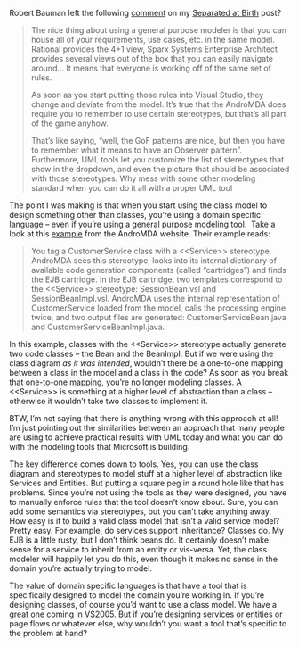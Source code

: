 Robert Bauman left the following
[comment](http://blogs.msdn.com/devhawk/archive/2005/02/24/379473.aspx#379697)
on my [Separated at
Birth](http://devhawk.net/2005/02/24/mda-and-software-factories-separated-at-birth/)
post?

> The nice thing about using a general purpose modeler is that you can
> house all of your requirements, use cases, etc. in the same model.
> Rational provides the 4+1 view, Sparx Systems Enterprise Architect
> provides several views out of the box that you can easily navigate
> around… It means that everyone is working off of the same set of
> rules.
>
> As soon as you start putting those rules into Visual Studio, they
> change and deviate from the model. It’s true that the AndroMDA does
> require you to remember to use certain stereotypes, but that’s all
> part of the game anyhow.
>
> That’s like saying, “well, the GoF patterns are nice, but then you
> have to remember what it means to have an Observer pattern”.
> Furthermore, UML tools let you customize the list of stereotypes that
> show in the dropdown, and even the picture that should be associated
> with those stereotypes. Why mess with some other modeling standard
> when you can do it all with a proper UML tool

The point I was making is that when you start using the class model to
design something other than classes, you’re using a domain specific
language – even if you’re using a general purpose modeling tool.  Take a
look at this [example](http://www.andromda.org/modeling.html) from the
AndroMDA website. Their example reads:

> You tag a CustomerService class with a \<\<Service\>\> stereotype.
> AndroMDA sees this stereotype, looks into its internal dictionary of
> available code generation components (called “cartridges”) and finds
> the EJB cartridge. In the EJB cartridge, two templates correspond to
> the \<\<Service\>\> stereotype: SessionBean.vsl and
> SessionBeanImpl.vsl. AndroMDA uses the internal representation of
> CustomerService loaded from the model, calls the processing engine
> twice, and two output files are generated: CustomerServiceBean.java
> and CustomerServiceBeanImpl.java.

In this example, classes with the \<\<Service\>\> stereotype actually
generate two code classes – the Bean and the BeanImpl. But if we were
using the class diagram *as it was intended*, wouldn’t there be a
one-to-one mapping between a class in the model and a class in the code?
As soon as you break that one-to-one mapping, you’re no longer modeling
classes. A \<\<Service\>\> is something at a higher level of abstraction
than a class – otherwise it wouldn’t take two classes to implement it.

BTW, I’m not saying that there is anything wrong with this approach at
all! I’m just pointing out the similarities between an approach that
many people are using to achieve practical results with UML today and
what you can do with the modeling tools that Microsoft is building.

The key difference comes down to tools. Yes, you can use the class
diagram and stereotypes to model stuff at a higher level of abstraction
like Services and Entities. But putting a square peg in a round hole
like that has problems. Since you’re not using the tools as they were
designed, you have to manually enforce rules that the tool doesn’t know
about. Sure, you can add some semantics via stereotypes, but you can’t
take anything away. How easy is it to build a valid class model that
isn’t a valid service model? Pretty easy. For example, do services
support inheritance? Classes do. My EJB is a little rusty, but I don’t
think beans do. It certainly doesn’t make sense for a service to inherit
from an entity or vis-versa. Yet, the class modeler will happily let you
do this, even though it makes no sense in the domain you’re actually
trying to model.

The value of domain specific languages is that have a tool that is
specifically designed to model the domain you’re working in. If you’re
designing classes, of course you’d want to use a class model. We have a
[great
one](http://msdn.com/library/en-us/dv_vstechart/html/clssdsgnr.asp)
coming in VS2005. But if you’re designing services or entities or page
flows or whatever else, why wouldn’t you want a tool that’s specific to
the problem at hand?
